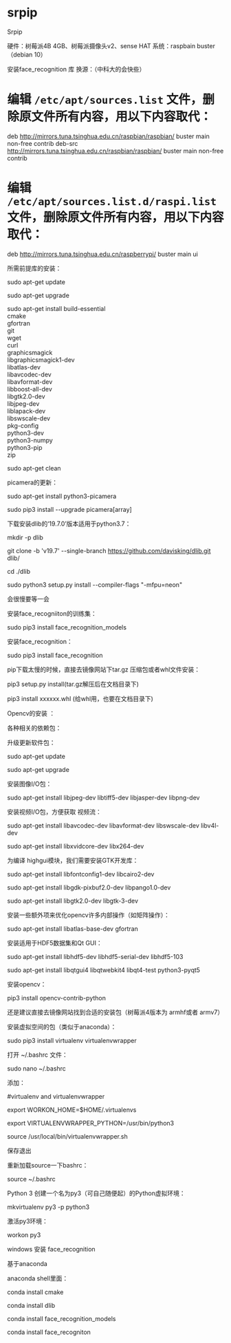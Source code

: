 # srpip

Srpip 

硬件：树莓派4B 4GB、树莓派摄像头v2、sense HAT
系统：raspbain buster（debian 10）

安装face_recognition 库
换源：（中科大的会快些）
# 编辑 `/etc/apt/sources.list` 文件，删除原文件所有内容，用以下内容取代：
deb http://mirrors.tuna.tsinghua.edu.cn/raspbian/raspbian/ buster main non-free contrib
deb-src http://mirrors.tuna.tsinghua.edu.cn/raspbian/raspbian/ buster main non-free contrib

# 编辑 `/etc/apt/sources.list.d/raspi.list` 文件，删除原文件所有内容，用以下内容取代：
deb http://mirrors.tuna.tsinghua.edu.cn/raspberrypi/ buster main ui


所需前提库的安装：

sudo apt-get update

sudo apt-get upgrade

sudo apt-get install build-essential \
    cmake \
    gfortran \
    git \
    wget \
    curl \
    graphicsmagick \
    libgraphicsmagick1-dev \
    libatlas-dev \
    libavcodec-dev \
    libavformat-dev \
    libboost-all-dev \
    libgtk2.0-dev \
    libjpeg-dev \
    liblapack-dev \
    libswscale-dev \
    pkg-config \
    python3-dev \
    python3-numpy \
    python3-pip \
    zip
    
sudo apt-get clean

picamera的更新：

sudo apt-get install python3-picamera

sudo pip3 install --upgrade picamera[array]

下载安装dlib的‘19.7.0’版本适用于python3.7：

mkdir -p dlib

git clone -b 'v19.7' --single-branch https://github.com/davisking/dlib.git dlib/

cd ./dlib

sudo python3 setup.py install --compiler-flags "-mfpu=neon"

会很慢要等一会



安装face_recogniiton的训练集：

sudo pip3 install face_recognition_models



安装face_recognition：

sudo pip3 install face_recognition



pip下载太慢的时候，直接去镜像网站下tar.gz 压缩包或者whl文件安装：


pip3 setup.py install(tar.gz解压后在文档目录下)

pip3 install xxxxxx.whl (给whl用，也要在文档目录下)





Opencv的安装  ：

各种相关的依赖包：

升级更新软件包：


sudo apt-get update 

sudo apt-get upgrade

安装图像I/O包：


sudo apt-get install libjpeg-dev libtiff5-dev libjasper-dev libpng-dev

安装视频I/O包，方便获取 视频流：


sudo apt-get install libavcodec-dev libavformat-dev libswscale-dev libv4l-dev

sudo apt-get install libxvidcore-dev libx264-dev

为编译 highgui模块，我们需要安装GTK开发库：

sudo apt-get install libfontconfig1-dev libcairo2-dev

sudo apt-get install libgdk-pixbuf2.0-dev libpango1.0-dev

sudo apt-get install libgtk2.0-dev libgtk-3-dev


安装一些额外项来优化opencv许多内部操作（如矩阵操作）：


sudo apt-get install libatlas-base-dev gfortran


安装适用于HDF5数据集和Qt GUI：


sudo apt-get install libhdf5-dev libhdf5-serial-dev libhdf5-103

sudo apt-get install libqtgui4 libqtwebkit4 libqt4-test python3-pyqt5




安装opencv：

pip3 install opencv-contrib-python

还是建议直接去镜像网站找到合适的安装包（树莓派4版本为 armhf或者 armv7）


安装虚拟空间的包（类似于anaconda）：

sudo pip3 install virtualenv virtualenvwrapper


打开 ~/.bashrc 文件：


sudo nano ~/.bashrc

添加：



#virtualenv and virtualenvwrapper

export WORKON_HOME=$HOME/.virtualenvs

export VIRTUALENVWRAPPER_PYTHON=/usr/bin/python3

source /usr/local/bin/virtualenvwrapper.sh

保存退出


重新加载source一下bashrc：


source ~/.bashrc


Python 3 创建一个名为py3（可自己随便起）的Python虚拟环境：


mkvirtualenv py3 -p python3



激活py3环境：


workon py3



windows 安装  face_recognition

基于anaconda

anaconda shell里面：

conda install cmake

conda install dlib

conda install face_recognition_models

conda install face_recogniton
